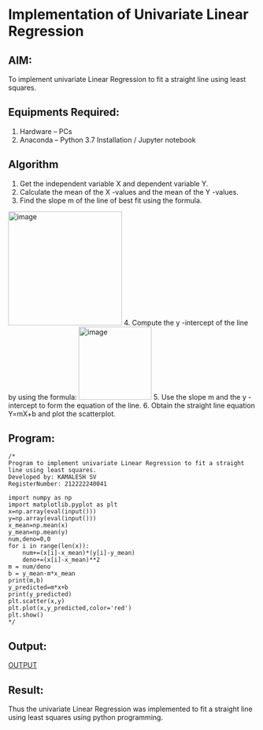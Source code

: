 # Implementation of Univariate Linear Regression
## AIM:
To implement univariate Linear Regression to fit a straight line using least squares.

## Equipments Required:
1. Hardware – PCs
2. Anaconda – Python 3.7 Installation / Jupyter notebook

## Algorithm
1. Get the independent variable X and dependent variable Y.
2. Calculate the mean of the X -values and the mean of the Y -values.
3. Find the slope m of the line of best fit using the formula. 
<img width="231" alt="image" src="https://user-images.githubusercontent.com/93026020/192078527-b3b5ee3e-992f-46c4-865b-3b7ce4ac54ad.png">
4. Compute the y -intercept of the line by using the formula:
<img width="148" alt="image" src="https://user-images.githubusercontent.com/93026020/192078545-79d70b90-7e9d-4b85-9f8b-9d7548a4c5a4.png">
5. Use the slope m and the y -intercept to form the equation of the line.
6. Obtain the straight line equation Y=mX+b and plot the scatterplot.

## Program:
```
/*
Program to implement univariate Linear Regression to fit a straight line using least squares.
Developed by: KAMALESH SV
RegisterNumber: 212222240041

import numpy as np
import matplotlib.pyplot as plt 
x=np.array(eval(input()))
y=np.array(eval(input()))
x_mean=np.mean(x)
y_mean=np.mean(y)
num,deno=0,0
for i in range(len(x)):
    num+=(x[i]-x_mean)*(y[i]-y_mean)
    deno+=(x[i]-x_mean)**2
m = num/deno
b = y_mean-m*x_mean
print(m,b)
y_predicted=m*x+b
print(y_predicted)
plt.scatter(x,y)
plt.plot(x,y_predicted,color='red')
plt.show()
*/
```

## Output:

[OUTPUT](./un123.png)

## Result:
Thus the univariate Linear Regression was implemented to fit a straight line using least squares using python programming.
